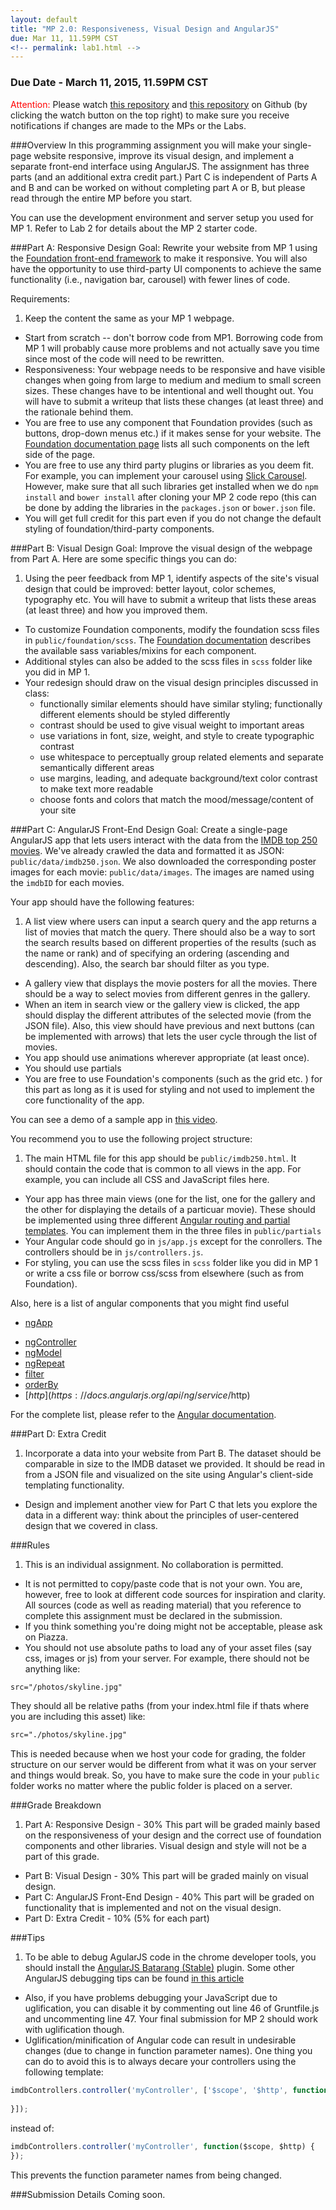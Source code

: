 ```yaml
---
layout: default
title: "MP 2.0: Responsiveness, Visual Design and AngularJS"
due: Mar 11, 11.59PM CST
<!-- permalink: lab1.html -->
---
```

### Due Date - March 11, 2015, 11.59PM CST

<span style="color: red"> Attention: </span> Please watch [this repository](https://github.com/uiuc-web-programming/sp2015) and [this repository](https://github.com/uiuc-web-programming/mp2_starter) on Github (by clicking the watch button on the top right) to make sure you receive notifications if changes are made to the MPs or the Labs.

###Overview
In this programming assignment you will make your single-page website responsive, improve its visual design, and implement a separate front-end interface using AngularJS. The assignment has three parts (and an additional extra credit part.) Part C is independent of Parts A and B and can be worked on without completing part A or B, but please read through the entire MP before you start.

You can use the development environment and server setup you used for MP 1. Refer to Lab 2 for details about the MP 2 starter code. 

###Part A: Responsive Design
Goal: Rewrite your website from MP 1 using the [Foundation front-end framework](http://foundation.zurb.com/docs/) to make it responsive. You will also have the opportunity to use third-party UI components to achieve the same functionality (i.e., navigation bar, carousel) with fewer lines of code.

Requirements:

1. Keep the content the same as your MP 1 webpage. 
+ Start from scratch -- don't borrow code from MP1. Borrowing code from MP 1 will probably cause more problems and not actually save you time since most of the code will need to be rewritten.
+ Responsiveness: Your webpage needs to be responsive and have visible changes when going from large to medium and medium to small screen sizes. These changes have to be intentional and well thought out. You will have to submit a writeup that lists these changes (at least three) and the rationale behind them.
+ You are free to use any component that Foundation provides (such as buttons, drop-down menus etc.) if it makes sense for your website. The [Foundation documentation page](http://foundation.zurb.com/docs/) lists all such components on the left side of the page.
+ You are free to use any third party plugins or libraries as you deem fit. For example, you can implement your carousel using [Slick Carousel](http://kenwheeler.github.io/slick/). However, make sure that all such libraries get installed when we do `npm install` and `bower install` after cloning your MP 2 code repo (this can be done by adding the libraries in the `packages.json` or `bower.json` file. 
+ You will get full credit for this part even if you do not change the default styling of foundation/third-party components.

###Part B: Visual Design
Goal: Improve the visual design of the webpage from Part A. Here are some specific things you can do:

1. Using the peer feedback from MP 1, identify aspects of the site's visual design that could be improved: better layout, color schemes, typography etc. You will have to submit a writeup that lists these areas (at least three) and how you improved them.
+ To customize Foundation components, modify the foundation scss files in `public/foundation/scss`. The [Foundation documentation](http://foundation.zurb.com/docs/) describes the available sass variables/mixins for each component.
+ Additional styles can also be added to the scss files in `scss` folder like you did in MP 1.
+ Your redesign should draw on the visual design principles discussed in class:
    + functionally similar elements should have similar styling; functionally different elements should be styled differently
    + contrast should be used to give visual weight to important areas
    + use variations in font, size, weight, and style to create typographic contrast
	+ use whitespace to perceptually group related elements and separate semantically different areas
    + use margins, leading, and adequate background/text color contrast to make text more readable
    + choose fonts and colors that match the mood/message/content of your site


###Part C: AngularJS Front-End Design
Goal: Create a single-page AngularJS app that lets users interact with the data from the [IMDB top 250 movies](http://www.imdb.com/chart/top). We've already crawled the data and formatted it as JSON: `public/data/imdb250.json`. We also downloaded the corresponding poster images for each movie: `public/data/images`. The images are named using the `imdbID` for each movies. 

Your app should have the following features:

1. A list view where users can input a search query and the app returns a list of movies that match the query. There should also be a way to sort the search results based on different properties of the results (such as the name or rank) and of specifying an ordering (ascending and descending). Also, the search bar should filter as you type.
+ A gallery view that displays the movie posters for all the movies. There should be a way to select movies from different genres in the gallery.
+ When an item in search view or the gallery view is clicked, the app should display the different attributes of the selected movie (from the JSON file). Also, this view should have previous and next buttons (can be implemented with arrows) that lets the user cycle through the list of movies. 
+ You app should use animations wherever appropriate (at least once).
+ You should use partials
+ You are free to use Foundation's components (such as the grid etc. ) for this part as long as it is used for styling and not used to implement the core functionality of the app.

You can see a demo of a sample app in [this video](https://www.youtube.com/watch?v=_xZYYViPvig).

You recommend you to use the following project structure:

1. The main HTML file for this app should be `public/imdb250.html`. It should contain the code that is common to all views in the app. For example, you can include all CSS and JavaScript files here.  
+ Your app has three main views (one for the list, one for the gallery and the other for displaying the details of a particuar movie). These should be implemented using three different [Angular routing and partial templates](https://docs.angularjs.org/tutorial/step_07). You can implement them in the three files in `public/partials`
+ Your Angular code should go in `js/app.js` except for the conrollers. The controllers should be in `js/controllers.js`. 
+ For styling, you can use the scss files in `scss` folder like you did in MP 1 or write a css file or borrow css/scss from elsewhere (such as from Foundation).


Also, here is a list of angular components that you might find useful

* [ngApp](https://docs.angularjs.org/api/ng/directive/ngApp)
+ [ngController](https://docs.angularjs.org/api/ng/directive/ngController)
+ [ngModel](https://docs.angularjs.org/api/ng/directive/ngModel)
+ [ngRepeat](https://docs.angularjs.org/api/ng/directive/ngRepeat)
+ [filter](https://docs.angularjs.org/api/ng/service/$filter)
+ [orderBy](https://docs.angularjs.org/api/ng/filter/orderBy)
+ [$http](https://docs.angularjs.org/api/ng/service/$http)

For the complete list, please refer to the [Angular documentation](https://docs.angularjs.org/api/ng).
 

###Part D: Extra Credit
1. Incorporate a data into your website from Part B. The dataset should be comparable in size to the IMDB dataset we provided. It should be read in from a JSON file and visualized on the site using Angular's client-side templating functionality.
+ Design and implement another view for Part C that lets you explore the data in a different way: think about the principles of user-centered design that we covered in class.

###Rules
1.	This is an individual assignment. No collaboration is permitted.
+   It is not permitted to copy/paste code that is not your own. You are, however, free to look at different code sources for inspiration and clarity. All sources (code as well as reading material) that you reference to complete this assignment must be declared in the submission.
+ If you think something you're doing might not be acceptable, please ask on Piazza.
+ You should not use absolute paths to load any of your asset files (say css, images or js) from your server. For example, there should not be anything like:

```html
src="/photos/skyline.jpg" 
```

They should all be relative paths (from your index.html file if thats where you are including this asset) like:

```html
src="./photos/skyline.jpg"
```
This is needed because when we host your code for grading, the folder structure on our server would be different from what it was on your server and things would break. So, you have to make sure the code in your `public` folder works no matter where the public folder is placed on a server.

###Grade Breakdown

1. 	Part A: Responsive Design - 30%
This part will be graded mainly based on the responsiveness of your design and the correct use of foundation components and other libraries. Visual design and style will not be a part of this grade.
+ Part B: Visual Design - 30%
This part will be graded mainly on visual design.
+ Part C: AngularJS Front-End Design - 40%
This part will be graded on functionality that is implemented and not on the visual design.
+ Part D: Extra Credit - 10% (5% for each part)

###Tips

1. To be able to debug AgularJS code in the chrome developer tools, you should install the [AngularJS Batarang (Stable)](https://chrome.google.com/webstore/detail/angularjs-batarang-stable/niopocochgahfkiccpjmmpchncjoapek) plugin. Some other AngularJS debugging tips can be found [in this article](http://ionicframework.com/blog/angularjs-console/)
+ Also, if you have problems debugging your JavaScript due to uglification, you can disable it by commenting out line 46 of Gruntfile.js and uncommenting line 47. Your final submission for MP 2 should work with uglification though.
+ Uglification/minification of Angular code can result in undesirable changes (due to change in function parameter names). One thing you can do to avoid this is to always decare your controllers using the following template: 

```javascript
imdbControllers.controller('myController', ['$scope', '$http', function($scope, $http) {
  
}]);
```
instead of:

```javascript
imdbControllers.controller('myController', function($scope, $http) {
}); 
```
This prevents the function parameter names from being changed.


###Submission Details
Coming soon.

